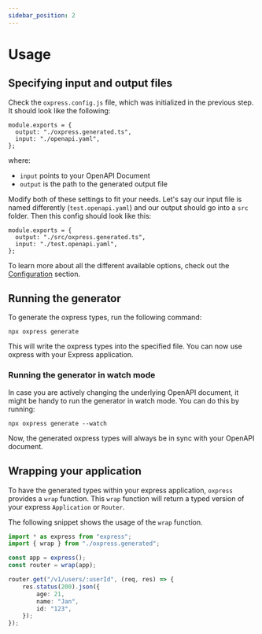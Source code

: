 ```yaml
---
sidebar_position: 2
---
```


# Usage

## Specifying input and output files

Check the `oxpress.config.js` file, which was initialized in the previous step.
It should look like the following:

```
module.exports = {
  output: "./oxpress.generated.ts",
  input: "./openapi.yaml",
};
```

where:
- `input` points to your OpenAPI Document
- `output` is the path to the generated output file

Modify both of these settings to fit your needs.
Let's say our input file is named differently (`test.openapi.yaml`) and our output should go into a `src` folder.
Then this config should look like this:

```
module.exports = {
  output: "./src/oxpress.generated.ts",
  input: "./test.openapi.yaml",
};
```

To learn more about all the different available options, check out the [Configuration](/configuration) section.

## Running the generator

To generate the oxpress types, run the following command:

```
npx oxpress generate
```

This will write the oxpress types into the specified file. You can now use oxpress with your Express application.

### Running the generator in watch mode

In case you are actively changing the underlying OpenAPI document, it might be handy to run the generator in watch mode.
You can do this by running:

```
npx oxpress generate --watch
```

Now, the generated oxpress types will always be in sync with your OpenAPI document.

## Wrapping your application

To have the generated types within your express application, `oxpress` provides a `wrap` function.
This `wrap` function will return a typed version of your express `Application` or `Router`.

The following snippet shows the usage of the `wrap` function.

```ts
import * as express from "express";
import { wrap } from "./oxpress.generated";

const app = express();
const router = wrap(app);

router.get("/v1/users/:userId", (req, res) => {
    res.status(200).json({
        age: 21,
        name: "Jan",
        id: "123",
    });
});
```